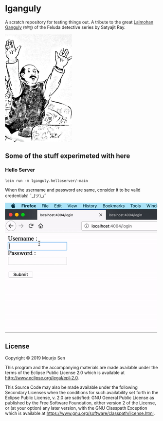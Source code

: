 # lganguly

A scratch repository for testing things out. A tribute to the great [Lalmohan Ganguly](https://en.wikipedia.org/wiki/Lalmohan_Ganguly) (জটায়ু) of the Feluda detective series by Satyajit Ray.

![](lalmohanganguly.png)


## Some of the stuff experimeted with here

### Hello Server

```
lein run -m lganguly.helloserver/-main
```
When the username and password are same, consider it to be valid
credentials! ¯\_(ツ)_/¯

![](helloserver.gif)


## License

Copyright © 2019 Mourjo Sen

This program and the accompanying materials are made available under the
terms of the Eclipse Public License 2.0 which is available at
http://www.eclipse.org/legal/epl-2.0.

This Source Code may also be made available under the following Secondary
Licenses when the conditions for such availability set forth in the Eclipse
Public License, v. 2.0 are satisfied: GNU General Public License as published by
the Free Software Foundation, either version 2 of the License, or (at your
option) any later version, with the GNU Classpath Exception which is available
at https://www.gnu.org/software/classpath/license.html.
